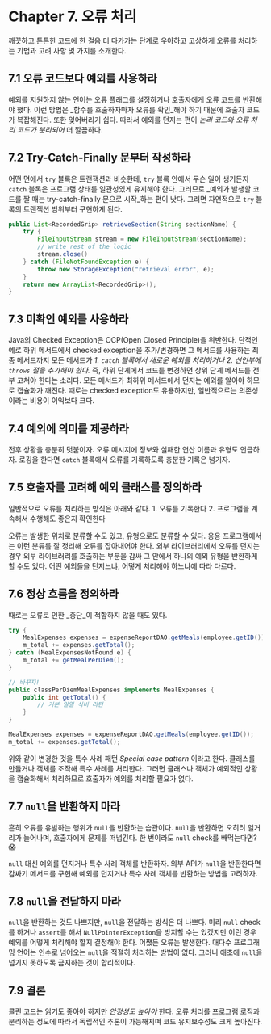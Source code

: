 # Chapter 7. 오류 처리

깨끗하고 튼튼한 코드에 한 걸음 더 다가가는 단계로 우아하고 고상하게 오류를 처리하는 기법과 고려 사항 몇 가지를 소개한다.

## 7.1 오류 코드보다 예외를 사용하라

예외를 지원하지 않는 언어는 오류 플래그를 설정하거나 호출자에게 오류 코드를 반환해야 했다. 이런 방법은 _함수를 호출하자마자 오류를 확인_해야 하기 때문에 호출자 코드가 복잡해진다. 또한 잊어버리기 쉽다. 따라서 예외를 던지는 편이 _논리 코드와 오류 처리 코드가 분리되어_ 더 깔끔하다.

## 7.2 Try-Catch-Finally 문부터 작성하라

어떤 면에서 `try` 블록은 트랜잭션과 비슷한데, `try` 블록 안에서 무슨 일이 생기든지 `catch` 블록은 프로그램 상태를 일관성있게 유지해야 한다. 그러므로 _예외가 발생할 코드를 짤 때는 try-catch-finally 문으로 시작_하는 편이 낫다. 그러면 자연적으로 `try` 블록의 트랜잭션 범위부터 구현하게 된다.

```java
public List<RecordedGrip> retrieveSection(String sectionName) {
    try {
        FileInputStream stream = new FileInputStream(sectionName);
        // write rest of the logic
        stream.close()
    } catch (FileNotFoundException e) {
        throw new StorageException("retrieval error", e);
    }
    return new ArrayList<RecordedGrip>();
}
```

## 7.3 미확인 예외를 사용하라

Java의 Checked Exception은 OCP\(Open Closed Principle\)을 위반한다. 단적인 예로 하위 메서드에서 checked exception을 추가/변경하면 그 메서드를 사용하는 최종 메서드까지 모든 메서드가 _1. `catch` 블록에서 새로운 예외를 처리하거나 2. 선언부에 `throws` 절을 추가해야 한다._ 즉, 하위 단계에서 코드를 변경하면 상위 단계 메서드를 전부 고쳐야 한다는 소리다. 모든 메서드가 최하위 메서드에서 던지는 예외를 알아야 하므로 캡슐화가 깨진다. 때로는 checked exception도 유용하지만, 일반적으로는 의존성이라는 비용이 이익보다 크다.

## 7.4 예외에 의미를 제공하라

전후 상황을 충분히 덧붙이자. 오류 메시지에 정보와 실패한 연산 이름과 유형도 언급하자. 로깅을 한다면 `catch` 블록에서 오류를 기록하도록 충분한 기록은 넘기자.

## 7.5 호출자를 고려해 예외 클래스를 정의하라

일반적으로 오류를 처리하는 방식은 아래와 같다. 1. 오류를 기록한다 2. 프로그램을 계속해서 수행해도 좋은지 확인한다

오류는 발생한 위치로 분류할 수도 있고, 유형으로도 분류할 수 있다. 응용 프로그램에서는 이런 분류를 잘 정리해 오류를 잡아내어야 한다. 외부 라이브러리에서 오류를 던지는 경우 외부 라이브러리를 호출하는 부분을 감싸 그 안에서 하나의 예외 유형을 반환하게 할 수도 있다. 어떤 예외들을 던지느냐, 어떻게 처리해야 하느냐에 따라 다르다.

## 7.6 정상 흐름을 정의하라

때로는 오류로 인한 _중단_이 적합하지 않을 때도 있다.

```java
try {
    MealExpenses expenses = expenseReportDAO.getMeals(employee.getID());
    m_total += expenses.getTotal();
} catch (MealExpensesNotFound e) {
    m_total += getMealPerDiem();
}

// 바꾸자!
public classPerDiemMealExpenses implements MealExpenses {
    public int getTotal() {
        // 기본 일일 식비 리턴
    }
}

MealExpenses expenses = expenseReportDAO.getMeals(employee.getID());
m_total += expenses.getTotal();
```

위와 같이 변경한 것을 특수 사례 패턴 _Special case pattern_ 이라고 한다. 클래스를 만들거나 객체를 조작해 특수 사례를 처리한다. 그러면 클래스나 객체가 예외적인 상황을 캡슐화해서 처리하므로 호출자가 예외를 처리할 필요가 없다.

## 7.7 `null`을 반환하지 마라

흔히 오류를 유발하는 행위가 `null`을 반환하는 습관이다. `null`을 반환하면 오히려 일거리가 늘어나며, 호출자에게 문제를 떠넘긴다. 한 번이라도 `null` check를 빼먹는다면? :scream:

`null` 대신 예외를 던지거나 특수 사례 객체를 반환하자. 외부 API가 `null`을 반환한다면 감싸기 메서드를 구현해 예외를 던지거나 특수 사례 객체를 반환하는 방법을 고려하자.

## 7.8 `null`을 전달하지 마라

`null`을 반환하는 것도 나쁘지만, `null`을 전달하는 방식은 더 나쁘다. 미리 `null` check를 하거나 `assert`를 해서 `NullPointerException`을 방지할 수는 있겠지만 이런 경우 예외를 어떻게 처리해야 할지 결정해야 한다. 어쨌든 오류는 발생한다. 대다수 프로그래밍 언어는 인수로 넘어오는 `null`을 적절히 처리하는 방법이 없다. 그러니 애초에 `null`을 넘기지 못하도록 금지하는 것이 합리적이다.

## 7.9 결론

클린 코드는 읽기도 좋아야 하지만 _안정성도 높아야_ 한다. 오류 처리를 프로그램 로직과 분리하는 정도에 따라서 독립적인 추론이 가능해지며 코드 유지보수성도 크게 높아진다.

